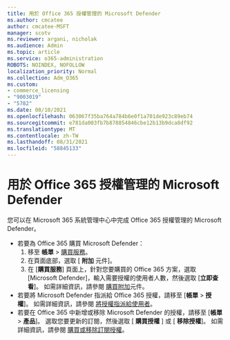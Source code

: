 ```yaml
---
title: 用於 Office 365 授權管理的 Microsoft Defender
ms.author: cmcatee
author: cmcatee-MSFT
manager: scotv
ms.reviewer: argani, nicholak
ms.audience: Admin
ms.topic: article
ms.service: o365-administration
ROBOTS: NOINDEX, NOFOLLOW
localization_priority: Normal
ms.collection: Adm_O365
ms.custom:
- commerce_licensing
- "9003019"
- "5782"
ms.date: 08/10/2021
ms.openlocfilehash: 063067f35ba764a784b6e0f1a701de923c89eb74
ms.sourcegitcommit: e781da003fb7b878854846cbe12b13b9dca8df92
ms.translationtype: MT
ms.contentlocale: zh-TW
ms.lasthandoff: 08/31/2021
ms.locfileid: "58845133"
---
```

# <a name="microsoft-defender-for-office-365-license-management"></a>用於 Office 365 授權管理的 Microsoft Defender

您可以在 Microsoft 365 系統管理中心中完成 Office 365 授權管理的 Microsoft Defender。

- 若要為 Office 365 購買 Microsoft Defender：
    1. 移至 **帳單**  >  [購買服務](https://go.microsoft.com/fwlink/p/?linkid=868433)。
    2. 在頁面底部，選取 [ **附加** 元件]。
    3. 在 [**購買服務**] 頁面上，針對您要購買的 Office 365 方案，選取 [Microsoft Defender]，輸入需要授權的使用者人數，然後選取 [**立即查看**]。 如需詳細資訊，請參閱 [購買附加](https://docs.microsoft.com/microsoft-365/commerce/buy-or-edit-an-add-on)元件。
- 若要將 Microsoft Defender 指派給 Office 365 授權，請移至 [**帳單**  >  **授權**]。 如需詳細資訊，請參閱 [將授權指派給使用者](https://docs.microsoft.com/microsoft-365/admin/manage/assign-licenses-to-users)。
- 若要在 Office 365 中新增或移除 Microsoft Defender 的授權，請移至 [**帳單**  >  **產品**]。 選取您要更新的訂閱，然後選取 [ **購買授權** ] 或 [ **移除授權**]。 如需詳細資訊，請參閱 [購買或移除訂閱授權](https://docs.microsoft.com/microsoft-365/commerce/licenses/buy-licenses)。